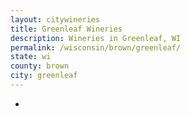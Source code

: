 ```yaml
---
layout: citywineries
title: Greenleaf Wineries
description: Wineries in Greenleaf, WI
permalink: /wisconsin/brown/greenleaf/
state: wi
county: brown
city: greenleaf
---
```

-
